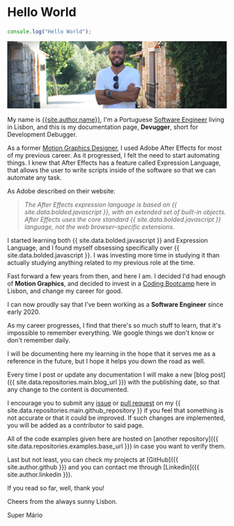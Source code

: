 # Hello World

```javascript
console.log("Hello World");
```

![Mário Pereira](/assets/images/photo/me.JPG)

My name is [{{site.author.name}}]({{site.author.linkedin}}), I'm a Portuguese [Software Engineer]({{site.author.github}}) living in Lisbon, and this is my documentation page, **Devugger**, short for Development Debugger.

As a former [Motion Graphics Designer]({{site.author.vimeo}}), I used Adobe After Effects for most of my previous career. As it progressed, I felt the need to start automating things. I knew that After Effects has a feature called Expression Language, that allows the user to write scripts inside of the software so that we can automate any task.

As Adobe described on their website:

> _The After Effects expression language is based on {{ site.data.bolded.javascript }}, with an extended set of built-in objects. After Effects uses the core standard {{ site.data.bolded.javascript }} language, not the web browser–specific extensions._

I started learning both {{ site.data.bolded.javascript }} and Expression Language, and I found myself obsessing specifically over {{ site.data.bolded.javascript }}. I was investing more time in studying it than actually studying anything related to my previous role at the time.

Fast forward a few years from then, and here I am. I decided I'd had enough of **Motion Graphics**, and decided to invest in a [Coding Bootcamp](https://www.academiadecodigo.org/) here in Lisbon, and change my career for good.

I can now proudly say that I've been working as a **Software Engineer** since early 2020.

As my career progresses, I find that there's so much stuff to learn, that it's impossible to remember everything. We google things we don't know or don't remember daily.

I will be documenting here my learning in the hope that it serves me as a reference in the future, but I hope it helps you down the road as well.

Every time I post or update any documentation I will make a new [blog post]({{ site.data.repositories.main.blog_url }}) with the publishing date, so that any change to the content is documented.

I encourage you to submit any [issue](https://github.com/mariodmpereira/mariodmpereira.github.io/issues/) or [pull request](https://github.com/mariodmpereira/mariodmpereira.github.io/pulls/) on my {{ site.data.repositories.main.github_repository }} if you feel that something is not accurate or that it could be improved. If such changes are implemented, you will be added as a contributor to said page.

All of the code examples given here are hosted on [another repository]({{ site.data.repositories.examples.base_url }}) in case you want to verify them.

Last but not least, you can check my projects at [GitHub]({{ site.author.github }}) and you can contact me through [Linkedin]({{ site.author.linkedin }}).

If you read so far, well, thank you!

Cheers from the always sunny Lisbon.

Super Mário